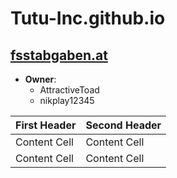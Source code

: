 # **Tutu-Inc.github.io**
## [fsstabgaben.at](http://www.fsstabgaben.at)

* **Owner**:
   * AttractiveToad
   * nikplay12345



| First Header  | Second Header |
| ------------- | ------------- |
| Content Cell  | Content Cell  |
| Content Cell  | Content Cell  |